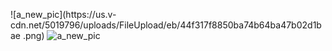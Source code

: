![a_new_pic](https://us.v-
cdn.net/5019796/uploads/FileUpload/eb/44f317f8850ba74b64ba47b02d1bae
.png)
![a_new_pic](https://us.v-cdn.net/5019796/uploads/FileUpload/eb/44f317f8850ba74b64ba47b02d1bae.png)
